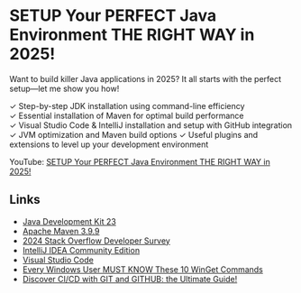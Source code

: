 # SETUP Your PERFECT Java Environment THE RIGHT WAY in 2025!

Want to build killer Java applications in 2025? It all starts with the perfect setup—let me show you how!

✓ Step-by-step JDK installation using command-line efficiency  
✓ Essential installation of Maven for optimal build performance  
✓ Visual Studio Code & IntelliJ installation and setup with GitHub integration
✓ JVM optimization and Maven build options 
✓ Useful plugins and extensions to level up your development environment

YouTube: [SETUP Your PERFECT Java Environment THE RIGHT WAY in 2025!]()

## Links

- [Java Development Kit 23](https://download.oracle.com/java/23/archive/jdk-23.0.1_windows-x64_bin.msi)
- [Apache Maven 3.9.9](https://maven.apache.org/download.cgi)
- [2024 Stack Overflow Developer Survey](https://survey.stackoverflow.co/2024/technology#1-integrated-development-environment)
- [IntelliJ IDEA Community Edition](https://download.jetbrains.com/idea/ideaIC-2024.3.1.1.exe)
- [Visual Studio Code](https://code.visualstudio.com/download)
- [Every Windows User MUST KNOW These 10 WinGet Commands](https://www.youtube.com/watch?v=JDYedRifGHw?list=PLU3t9GSI1L_eMn2JQDe6isMb86nAZCbr9)
- [Discover CI/CD with GIT and GITHUB: the Ultimate Guide!](https://www.youtube.com/watch?v=eSRi1y2_weg?list=PLU3t9GSI1L_eMn2JQDe6isMb86nAZCbr9)
